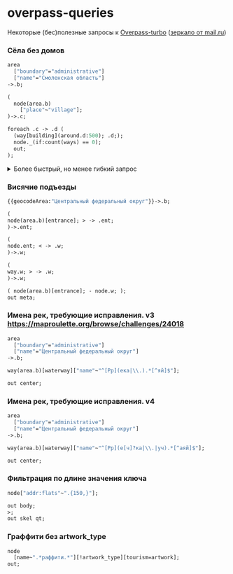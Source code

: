 # overpass-queries
Некоторые (бес)полезные запросы к [Overpass-turbo](https://overpass-turbo.eu/) ([зеркало от mail.ru](https://maps.mail.ru/osm/tools/overpass/))


### Сёла без домов
```graphql
area
  ["boundary"="administrative"]
  ["name"="Смоленская область"]
->.b;

(
  node(area.b)
    ["place"~"village"];
)->.c;

foreach .c -> .d (
  (way[building](around.d:500); .d;);
  node._(if:count(ways) == 0);
  out;
);

```

<details>
<summary>Более быстрый, но менее гибкий запрос</summary>
https://gis.stackexchange.com/questions/407903/places-near-which-there-are-no-buildings
  
```graphql
area
  ["boundary"="administrative"]
  ["name"="Смоленская область"]
->.b;

(
  node(area.b)
    ["place"~"village"];
)->.c;

(
  way[building](around.c:500)->.build; // <- !
) -> .build;

(
  node(around.build:500)
    ["place"~"village"];
) -> .d;

(.c; - .d;)->.result;

.result out center;
```

</details>

### Висячие подъезды 
```graphql
{{geocodeArea:"Центральный федеральный округ"}}->.b;

(
node(area.b)[entrance]; > -> .ent;
)->.ent;

(
node.ent; < -> .w;
)->.w;

(
way.w; > -> .w;
)->.w;

( node(area.b)[entrance]; - node.w; );
out meta;
```

### Имена рек, требующие исправления. v3 https://maproulette.org/browse/challenges/24018
```graphql
area
  ["boundary"="administrative"]
  ["name"="Центральный федеральный округ"]
->.b;

way(area.b)[waterway]["name"~"^[Рр](ека|\\.).*[^яй]$"];

out center;
```

### Имена рек, требующие исправления. v4 
```graphql
area
  ["boundary"="administrative"]
  ["name"="Центральный федеральный округ"]
->.b;

way(area.b)[waterway]["name"~"^[Рр](е[ч]?ка|\\.|уч).*[^аяй]$"];

out center;
```
  
### Фильтрация по длине значения ключа
```graphql
node["addr:flats"~".{150,}"];

out body;
>;
out skel qt;
```

  
### Граффити без artwork_type
```graphql
node
  [name~".*раффити.*"][!artwork_type][tourism=artwork];
out;
```
